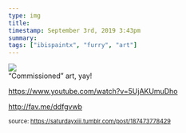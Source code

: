 ```yaml
---
type: img
title: 
timestamp: September 3rd, 2019 3:43pm
summary: 
tags: ["ibispaintx", "furry", "art"]
---
```

<img src="../media/187473778429.png"/>
                                                                                          <div class="caption">
“Commissioned” art, yay!

<a href="https://www.youtube.com/watch?v=5UjAKUmuDho" target="_blank">https://www.youtube.com/watch?v=5UjAKUmuDho</a><br/>

<a href="http://fav.me/ddfgvwb" target="_blank">http://fav.me/ddfgvwb</a><br/>
 
                                    
                
                
                
                
                                
<small>source: https://saturdayxiii.tumblr.com/post/187473778429</small>